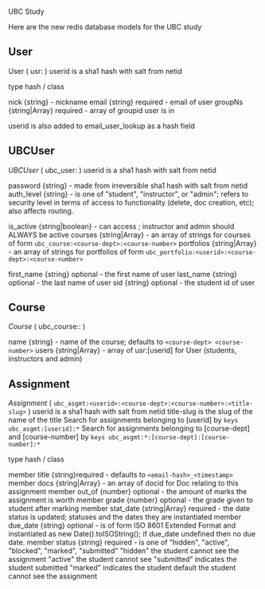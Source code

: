 UBC Study

Here are the new redis database models for the UBC study

## User

User ( usr:<userid> )
userid is a sha1 hash with salt from netid

type    hash / class

nick     {string} - nickname
email    {string} required - email of user
groupNs  {string|Array<string>} required - array of groupid user is in

userid is also added to email_user_lookup as a hash field

## UBCUser

*UBCUser* ( ubc_user:<userid> )
userid is a sha1 hash with salt from netid

password   {string} - made from irreversible sha1 hash with salt from netid
auth_level {string} - is one of "student", "instructor", or "admin"; refers to security level in terms of access to functionality (delete, doc creation, etc); also affects routing.

is_active   {string|boolean} - can access ; instructor and admin should ALWAYS be active
courses    {string|Array<string>} - an array of strings for courses of form `ubc_course:<course-dept>:<course-number>`
portfolios {string|Array<string>} - an array of strings for portfolios of form `ubc_portfolio:<userid>:<course-dept>:<course-number>`

first_name {string} optional - the first name of user
last_name  {string} optional - the last name of user
sid        {string} optional - the student id of user

## Course

*Course* ( ubc_course:<course-dept>:<course-number> )

name  {string} - name of the course; defaults to `<course-dept> <course-number>`
users {string|Array<string>} - array of usr:[userid] for User (students, instructors and admin)

## Assignment

*Assignment* ( `ubc_asgmt:<userid>:<course-dept>:<course-number>:<title-slug>` )
userid      is a sha1 hash with salt from netid
title-slug  is the slug of the name of the title
Search for assignments belonging to [userid] by `keys ubc_asgmt:[userid]:*`
Search for assignments belonging to [course-dept] and [course-number] by `keys ubc_asgmt:*:[course-dept]:[course-number]:*`

type    hash / class

member title     {string}required - defaults to `<email-hash>_<timestamp>`
member docs      {string|Array<string>} - an array of docid for Doc relating to this assignment
member out_of    {number} optional - the amount of marks the assignment is worth
member grade     {number} optional - the grade given to student after marking
member stat_date {string|Array<string>} required - the date status is updated; statuses and the dates they are instantiated
member due_date  {string} optional - is of form ISO 8601 Extended Format and instantiated as new Date().toISOString(); if due_date undefined then no due date.
member status   {string} required - is one of "hidden", "active", "blocked", "marked", "submitted"
     "hidden"    the student cannot see the assignment
     "active"    the student cannot see
     "submitted" indicates the student submitted
     "marked"    indicates the student
     default     the student cannot see the assignment